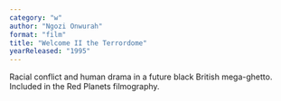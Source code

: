 ```yaml
---
category: "w"
author: "Ngozi Onwurah"
format: "film"
title: "Welcome II the Terrordome"
yearReleased: "1995"
---
```

Racial conflict and human drama in a future 			black British mega-ghetto.
 
Included in the			Red 			Planets filmography.
 